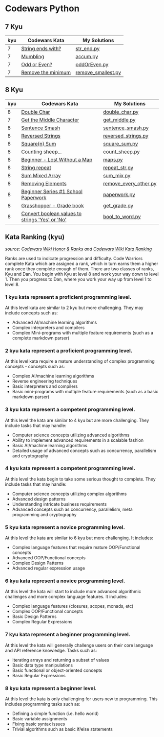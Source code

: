 # Codewars Python
## 7 Kyu
| kyu | Codewars Kata | My Solutions |
| --- | --- | --- |
| 7 | [String ends with?](https://www.codewars.com//kata/51f2d1cafc9c0f745c00037d) | [str_end.py](https://github.com/Jack-2077/Codewars-Python/tree/main/7-kyu/str_end.py) |
| 7 | [Mumbling](https://www.codewars.com//kata/5667e8f4e3f572a8f2000039) | [accum.py](https://github.com/Jack-2077/Codewars-Python/tree/main/7-kyu/accum.py) |
| 7 | [Odd or Even?](https://www.codewars.com/kata/5949481f86420f59480000e7) | [oddOrEven.py](https://github.com/Jack-2077/Codewars-Python/tree/main/7-kyu/oddOrEven.py) |
| 7 | [Remove the minimum](https://www.codewars.com//kata/563cf89eb4747c5fb100001b) | [remove_smallest.py](https://github.com/Jack-2077/Codewars-Python/tree/main/7-kyu/remove_smallest.py) |
## 8 Kyu
| kyu | Codewars Kata | My Solutions |
| --- | --- | --- |
| 8 | [Double Char](https://www.codewars.com//kata/56b1f01c247c01db92000076) | [double_char.py](https://github.com/Jack-2077/Codewars-Python/tree/main/8-kyu/double_char.py) |
| 7 | [Get the Middle Character](https://www.codewars.com//kata/56747fd5cb988479af000028) | [get_middle.py](https://github.com/Jack-2077/Codewars-Python/tree/main/7-kyu/get_middle.py) |
| 8 | [Sentence Smash](https://www.codewars.com//kata/53dc23c68a0c93699800041d) | [sentence_smash.py](https://github.com/Jack-2077/Codewars-Python/tree/main/8-kyu/sentence_smash.py) |
| 8 | [Reversed Strings](https://www.codewars.com//kata/5168bb5dfe9a00b126000018) | [reversed_strings.py](https://github.com/Jack-2077/Codewars-Python/tree/main/8-kyu/reversed_strings.py) |
 8 | [Square(n) Sum](https://www.codewars.com//kata/515e271a311df0350d00000f) | [square_sum.py](https://github.com/Jack-2077/Codewars-Python/tree/main/8-kyu/square_sum.py) |
| 8 | [Counting sheep...](https://www.codewars.com//kata/54edbc7200b811e956000556) | [count_sheep.py](https://github.com/Jack-2077/Codewars-Python/tree/main/8-kyu/count_sheep.py) |
| 8 | [Beginner - Lost Without a Map](https://www.codewars.com/kata/57f781872e3d8ca2a000007e) | [maps.py](https://github.com/Jack-2077/Codewars-Python/tree/main/8-kyu/maps.py) |
| 8 | [String repeat](https://www.codewars.com/kata/57a0e5c372292dd76d000d7e) | [repeat_str.py](https://github.com/Jack-2077/Codewars-Python/tree/main/8-kyu/repeat_str.py) |
| 8 | [Sum Mixed Array](https://www.codewars.com/kata/57eaeb9578748ff92a000009) | [sum_mix.py](https://github.com/Jack-2077/Codewars-Python/tree/main/8-kyu/sum_mix.py) |
| 8 | [Removing Elements](https://www.codewars.com/kata/5769b3802ae6f8e4890009d2) | [remove_every_other.py](https://github.com/Jack-2077/Codewars-Python/tree/main/8-kyu/remove_every_other.py) |
| 8 | [Beginner Series #1 School Paperwork](https://www.codewars.com/kata/55f9b48403f6b87a7c0000bd) | [paperwork.py](https://github.com/Jack-2077/Codewars-Python/tree/main/8-kyu/paperwork.py) |
| 8 | [Grasshopper - Grade book](https://www.codewars.com/kata/55cbd4ba903825f7970000f5) | [get_grade.py](https://github.com/Jack-2077/Codewars-Python/tree/main/8-kyu/get_grade.py) |
| 8 | [Convert boolean values to strings 'Yes' or 'No'](https://www.codewars.com/kata/53369039d7ab3ac506000467) | [bool_to_word.py](https://github.com/Jack-2077/Codewars-Python/tree/main/8-kyu/bool_to_word.py) |


## Kata Ranking (kyu)
*source: [Codewars Wiki Honor & Ranks](https://github.com/Codewars/codewars.com/wiki/Honor-&-Ranks) and [Codewars Wiki Kata Ranking](https://github.com/Codewars/codewars.com/wiki/Kata-Ranking)*

Ranks are used to indicate progression and difficulty. Code Warriors complete Kata which are assigned a rank, which in turn earns them a higher rank once they complete enough of them. There are two classes of ranks, Kyu and Dan. You begin with Kyu at level 8 and work your way down to level 1. Then you progress to Dan, where you work your way up from level 1 to level 8.


### **1 kyu** kata represent a proficient programming level.

At this level kata are similar to 2 kyu but more challenging. They may include concepts such as:
* Advanced AI/machine learning algorithms
* Complex interpreters and compilers
* Complex Mini-programs with multiple feature requirements (such as a complete markdown parser)

### **2 kyu** kata represent a proficient programming level.

At this level kata require a mature understanding of complex programming concepts - concepts such as:
* Complex AI/machine learning algorithms
* Reverse engineering techniques
* Basic interpreters and compilers
* Basic mini-programs with multiple feature requirements (such as a basic markdown parser)

### **3 kyu** kata represent a competent programming level.

At this level the kata are similar to 4 kyu but are more challenging. They include tasks that may handle:
* Computer science concepts utilizing advanced algorithms
* Ability to implement advanced requirements in a scalable fashion
* Basic AI/machine learning algorithms
* Detailed usage of advanced concepts such as concurrency, parallelism and cryptography


### **4 kyu** kata represent a competent programming level.

At this level the kata begin to take some serious thought to complete. They include tasks that may handle:
* Computer science concepts utilizing complex algorithms
* Advanced design patterns
* Understanding intricate business requirements
* Advanced concepts such as concurrency, parallelism, meta programming and cryptography

### **5 kyu** kata represent a novice programming level.

At this level the kata are similar to 6 kyu but more challenging. It includes:
* Complex language features that require mature OOP/Functional concepts
* Advanced OOP/Functional concepts
* Complex Design Patterns
* Advanced regular expression usage

### **6 kyu** kata represent a novice programming level.

At this level the kata will start to include more advanced algorithmic challenges and more complex language features. It includes:
* Complex language features (closures, scopes, monads, etc)
* Complex OOP/Functional concepts
* Basic Design Patterns
* Complex Regular Expressions

### **7 kyu** kata represent a beginner programming level.

At this level the kata will generally challenge users on their core language and API reference knowledge. Tasks such as:
* Iterating arrays and returning a subset of values
* Basic data type manipulations
* Basic functional or object-oriented concepts
* Basic Regular Expressions

### **8 kyu** kata represent a beginner level.

At this level the kata is only challenging for users new to programming. This includes programming tasks such as:
* Defining a simple function (i.e. hello world)
* Basic variable assignments
* Fixing basic syntax issues
* Trivial algorithms such as basic if/else statements


